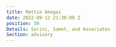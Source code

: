 ```yaml
---
title: Mattie Amagai
date: 2022-09-12 21:38:00 Z
position: 50
Details: Sorini, Samet, and Associates
Section: advisory
---
```


